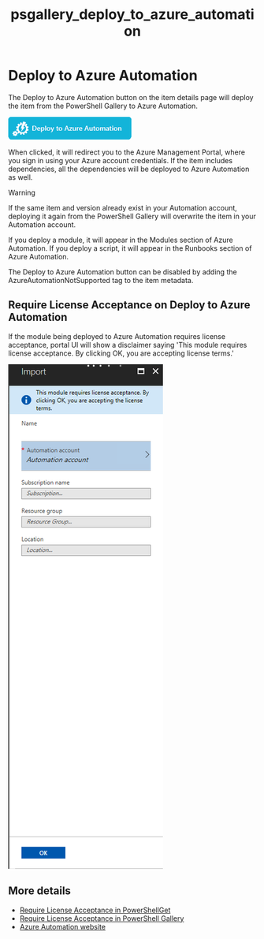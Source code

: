 ﻿---
ms.date:  06/12/2017
contributor:  JKeithB
ms.topic:  conceptual
keywords:  gallery,powershell,cmdlet,psgallery
title:  psgallery_deploy_to_azure_automation
---
# Deploy to Azure Automation

The Deploy to Azure Automation button on the item details page will deploy the item from the PowerShell Gallery to Azure Automation.

![Deploy to Azure Automation Button](../../Images/DeployToAzureAutomationButton.png)

When clicked, it will redirect you to the Azure Management Portal, where you sign in using your Azure account credentials.
If the item includes dependencies, all the dependencies will be deployed to Azure Automation as well.

> [!WARNING]
> If the same item and version already exist in your Automation account,
> deploying it again from the PowerShell Gallery will overwrite the item in your Automation account.

If you deploy a module, it will appear in the Modules section of Azure Automation.  If you deploy a script,
it will appear in the Runbooks section of Azure Automation.

The Deploy to Azure Automation button can be disabled by adding the AzureAutomationNotSupported tag to the item metadata.

## Require License Acceptance on Deploy to Azure Automation

If the module being deployed to Azure Automation requires license acceptance, portal UI will show a disclaimer saying 'This module requires license acceptance. By clicking OK, you are accepting license terms.'

![Deploy to Azure Automation Requires License Acceptance](../../Images/DeployToAzureAutomationRequireLicenseAcceptanceDisclaimer.png)

## More details

- [Require License Acceptance in PowerShellGet](../../concepts/module-license-acceptance.md)
- [Require License Acceptance in PowerShell Gallery](items-that-require-license-acceptance.md)
- [Azure Automation website](http://azure.microsoft.com/services/automation/)
